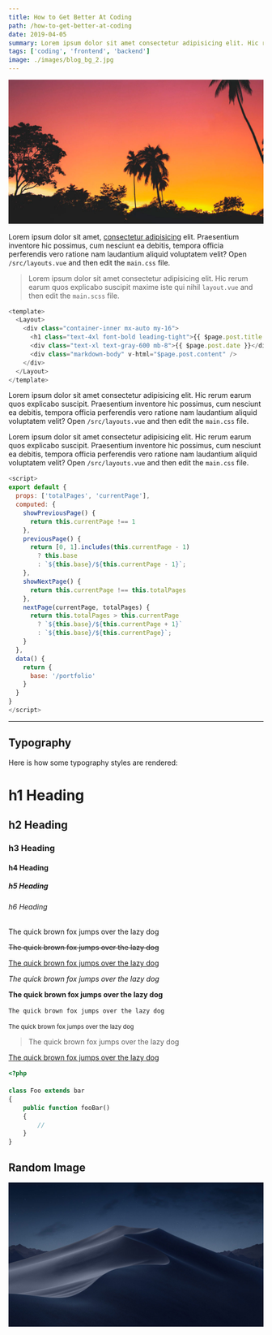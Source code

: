 ```yaml
---
title: How to Get Better At Coding
path: /how-to-get-better-at-coding
date: 2019-04-05
summary: Lorem ipsum dolor sit amet consectetur adipisicing elit. Hic rerum earum quos explicabo suscipit maxime iste qui nihil. Reiciendis asperiores minus necessitatibus
tags: ['coding', 'frontend', 'backend']
image: ./images/blog_bg_2.jpg
---
```


![background](./images/blog_bg_2.jpg)

Lorem ipsum dolor sit amet, [consectetur adipisicing](https://google.ca) elit. Praesentium inventore hic possimus, cum nesciunt ea debitis, tempora officia perferendis vero ratione nam laudantium aliquid voluptatem velit? Open `/src/layouts.vue` and then edit the `main.css` file.

> Lorem ipsum dolor sit amet consectetur adipisicing elit. Hic rerum earum quos explicabo suscipit maxime iste qui nihil `layout.vue` and then edit the `main.scss` file.

```js
<template>
  <Layout>
    <div class="container-inner mx-auto my-16">
      <h1 class="text-4xl font-bold leading-tight">{{ $page.post.title }}</h1>
      <div class="text-xl text-gray-600 mb-8">{{ $page.post.date }}</div>
      <div class="markdown-body" v-html="$page.post.content" />
    </div>
  </Layout>
</template>
```

Lorem ipsum dolor sit amet consectetur adipisicing elit. Hic rerum earum quos explicabo suscipit. Praesentium inventore hic possimus, cum nesciunt ea debitis, tempora officia perferendis vero ratione nam laudantium aliquid voluptatem velit? Open `/src/layouts.vue` and then edit the `main.css` file.

Lorem ipsum dolor sit amet consectetur adipisicing elit. Hic rerum earum quos explicabo suscipit. Praesentium inventore hic possimus, cum nesciunt ea debitis, tempora officia perferendis vero ratione nam laudantium aliquid voluptatem velit? Open `/src/layouts.vue` and then edit the `main.css` file.

```js
<script>
export default {
  props: ['totalPages', 'currentPage'],
  computed: {
    showPreviousPage() {
      return this.currentPage !== 1
    },
    previousPage() {
      return [0, 1].includes(this.currentPage - 1)
        ? this.base
        : `${this.base}/${this.currentPage - 1}`;
    },
    showNextPage() {
      return this.currentPage !== this.totalPages
    },
    nextPage(currentPage, totalPages) {
      return this.totalPages > this.currentPage
        ? `${this.base}/${this.currentPage + 1}`
        : `${this.base}/${this.currentPage}`;
    }
  },
  data() {
    return {
      base: '/portfolio'
    }
  }
}
</script>
```

---

## Typography

Here is how some typography styles are rendered:

# h1 Heading
## h2 Heading
### h3 Heading
#### h4 Heading
##### h5 Heading
###### h6 Heading

The quick brown fox jumps over the lazy dog

<s>The quick brown fox jumps over the lazy dog</s>

<u>The quick brown fox jumps over the lazy dog</u>

_The quick brown fox jumps over the lazy dog_

**The quick brown fox jumps over the lazy dog**

`The quick brown fox jumps over the lazy dog`

<small>The quick brown fox jumps over the lazy dog</small>

> The quick brown fox jumps over the lazy dog

[The quick brown fox jumps over the lazy dog](https://google.ca)

```php
<?php

class Foo extends bar
{
    public function fooBar()
    {
        //
    }
}
```

## Random Image

![mojave](./images/mojave-night.jpg)
